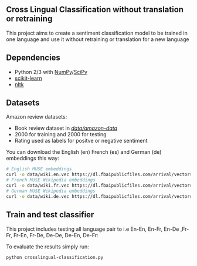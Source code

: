 ## Cross Lingual Classification without translation or retraining

This project aims to create a sentiment classification model to be trained in one language and use it without retraining or translation for a new language

## Dependencies
* Python 2/3 with [NumPy](http://www.numpy.org/)/[SciPy](https://www.scipy.org/)
* [scikit-learn](http://scikit-learn.org/)
* [nltk](https://www.nltk.org/)

## Datasets
Amazon review datasets:
* Book review dataset in [*data/amazon-data*](https://github.com/sunnymodi21/crosslingual-classification/tree/master/data/amazon-dataset)
* 2000 for training and 2000 for testing
* Rating used as labels for positve or negative sentiment

You can download the English (en) French (es) and German (de) embeddings this way:
```bash
# English MUSE embeddings
curl -o data/wiki.en.vec https://dl.fbaipublicfiles.com/arrival/vectors/wiki.multi.en.vec
# French MUSE Wikipedia embeddings
curl -o data/wiki.fr.vec https://dl.fbaipublicfiles.com/arrival/vectors/wiki.multi.fr.vec
# German MUSE Wikipedia embeddings
curl -o data/wiki.de.vec https://dl.fbaipublicfiles.com/arrival/vectors/wiki.multi.de.vec
```

## Train and test classifier
This project includes testing all language pair to i.e En-En, En-Fr, En-De ,Fr-Fr, Fr-En, Fr-De, De-De, De-En, De-Fr:

To evaluate the results simply run:
```bash
python crosslingual-classification.py
```
